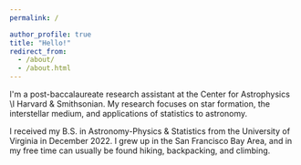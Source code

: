 ```yaml
---
permalink: /

author_profile: true
title: "Hello!"
redirect_from: 
  - /about/
  - /about.html
---
```



I'm a post-baccalaureate research assistant at the Center for Astrophysics \I Harvard & Smithsonian.  My research focuses on star formation, the interstellar medium, and applications of statistics to astronomy.  

I received my B.S. in Astronomy-Physics & Statistics from the University of Virginia in December 2022.  I grew up in the San Francisco Bay Area, and in my free time can usually be found hiking, backpacking, and climbing.

